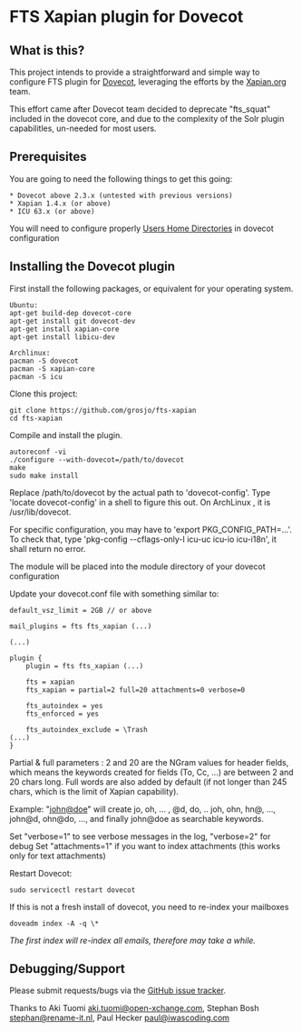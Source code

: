 FTS Xapian plugin for Dovecot
=============================

What is this?
-------------

This project intends to provide a straightforward and simple way to configure FTS plugin for [Dovecot](https://github.com/dovecot/), leveraging the efforts by the [Xapian.org](https://xapian.org/) team.

This effort came after Dovecot team decided to deprecate "fts_squat" included in the dovecot core, and due to the complexity of the Solr plugin capabilitles, un-needed for most users.



Prerequisites
-------------

You are going to need the following things to get this going:

```
* Dovecot above 2.3.x (untested with previous versions)
* Xapian 1.4.x (or above)
* ICU 63.x (or above)
```

You will need to configure properly [Users Home Directories](https://wiki.dovecot.org/VirtualUsers/Home) in dovecot configuration


Installing the Dovecot plugin
-----------------------------

First install the following packages, or equivalent for your operating system. 

```
Ubuntu:
apt-get build-dep dovecot-core
apt-get install git dovecot-dev
apt-get install xapian-core
apt-get install libicu-dev

Archlinux:
pacman -S dovecot
pacman -S xapian-core
pacman -S icu
```

Clone this project:

```
git clone https://github.com/grosjo/fts-xapian
cd fts-xapian
```

Compile and install the plugin. 

```
autoreconf -vi
./configure --with-dovecot=/path/to/dovecot
make
sudo make install
```

Replace /path/to/dovecot by the actual path to 'dovecot-config'.
Type 'locate dovecot-config' in a shell to figure this out. On ArchLinux , it is /usr/lib/dovecot. 

For specific configuration, you may have to 'export PKG_CONFIG_PATH=...'. To check that, type 'pkg-config --cflags-only-I icu-uc icu-io icu-i18n', it shall return no error.

The module will be placed into the module directory of your dovecot configuration

Update your dovecot.conf file with something similar to:

```
default_vsz_limit = 2GB // or above

mail_plugins = fts fts_xapian (...)

(...)

plugin {
	plugin = fts fts_xapian (...)

	fts = xapian
	fts_xapian = partial=2 full=20 attachments=0 verbose=0

	fts_autoindex = yes
	fts_enforced = yes
	
	fts_autoindex_exclude = \Trash
(...)
}
```
Partial & full parameters : 2 and 20 are the NGram values for header fields, which means the keywords created for fields (To, Cc, ...) are between 2 and 20 chars long.
Full words are also added by default (if not longer than 245 chars, which is the limit of Xapian capability).

Example: "<john@doe>" will create jo, oh, ... , @d, do, .. joh, ohn, hn@, ..., john@d, ohn@do, ..., and finally john@doe as searchable keywords.

Set "verbose=1" to see verbose messages in the log, "verbose=2" for debug
Set "attachments=1" if you want to index attachments (this works only for text attachments)

Restart Dovecot:

```
sudo servicectl restart dovecot
```


If this is not a fresh install of dovecot, you need to re-index your mailboxes

```
doveadm index -A -q \*
```

*The first index will re-index all emails, therefore may take a while.*



Debugging/Support
-----------------

Please submit requests/bugs via the [GitHub issue tracker](https://github.com/grosjo/fts-xapian/issues).

Thanks to Aki Tuomi <aki.tuomi@open-xchange.com>, Stephan Bosh <stephan@rename-it.nl>, Paul Hecker <paul@iwascoding.com>
